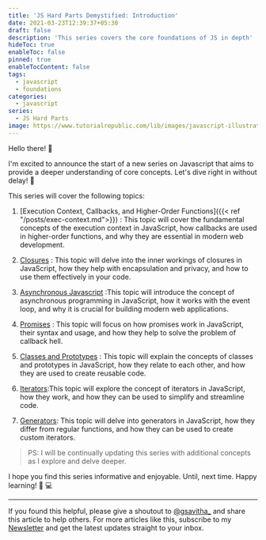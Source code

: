 ```yaml
---
title: 'JS Hard Parts Demystified: Introduction'
date: 2021-03-23T12:39:37+05:30
draft: false
description: 'This series covers the core foundations of JS in depth'
hideToc: true
enableToc: false
pinned: true
enableTocContent: false
tags:
  - javascript
  - foundations
categories:
  - javascript
series:
  - JS Hard Parts
image: https://www.tutorialrepublic.com/lib/images/javascript-illustration.png
---
```

Hello there! :wave:

I'm excited to announce the start of a new series on Javascript that aims to provide a deeper understanding of core concepts. Let's dive right in without delay! :rocket:

This series will cover the following topics:

1.  [Execution Context, Callbacks, and Higher-Order Functions]({{< ref "/posts/exec-context.md">}}) : This topic will cover the fundamental concepts of the execution context in JavaScript, how callbacks are used in higher-order functions, and why they are essential in modern web development.

2. [Closures](#) : This topic will delve into the inner workings of closures in JavaScript, how they help with encapsulation and privacy, and how to use them effectively in your code.

3. [Asynchronous Javascript](#) :This topic will introduce the concept of asynchronous programming in JavaScript, how it works with the event loop, and why it is crucial for building modern web applications.

4. [Promises](#) : This topic will focus on how promises work in JavaScript, their syntax and usage, and how they help to solve the problem of callback hell.

5. [Classes and Prototypes](#) : This topic will explain the concepts of classes and prototypes in JavaScript, how they relate to each other, and how they are used to create reusable code.

6. [Iterators](#):This topic will explore the concept of iterators in JavaScript, how they work, and how they can be used to simplify and streamline code.

7. [Generators](#): This topic will delve into generators in JavaScript, how they differ from regular functions, and how they can be used to create custom iterators.
  
<!-- 8. [Functional Programming in JS](#):  -->

> PS: I will be continually updating this series with additional concepts as I explore and delve deeper.

I hope you find this series informative and enjoyable. Until, next time. Happy learning! :tada: :computer:

---
If you found this helpful, please give a shoutout to [@gsavitha_](https://twitter.com/gsavitha_) and share this article to help others. For more articles like this, subscribe to my [Newsletter](https://www.getrevue.co/profile/gsavitha) and get the latest updates straight to your inbox.


